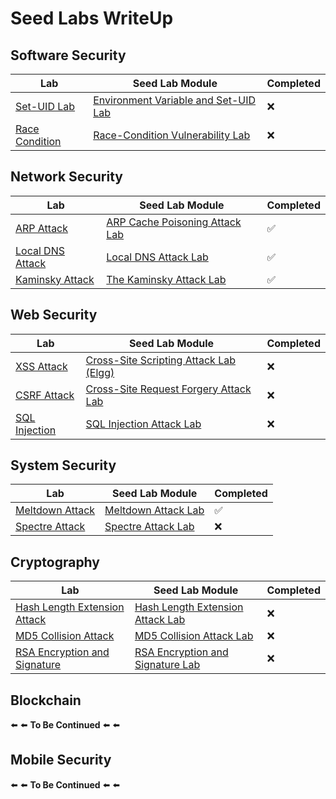# Seed Labs WriteUp

## Software Security

| Lab | Seed Lab Module | Completed |
| ------ | ------ | ------ |
| [Set-UID Lab]() | [Environment Variable and Set-UID Lab](https://seedsecuritylabs.org/Labs_20.04/Software/Environment_Variable_and_SetUID/) | :x: |
| [Race Condition]() | [Race-Condition Vulnerability Lab](https://seedsecuritylabs.org/Labs_20.04/Software/Race_Condition/) | :x: |


## Network Security

| Lab | Seed Lab Module | Completed |
| ------ | ------ | ------ |
| [ARP Attack](https://github.com/tanasinp/SeedLab/tree/main/Network/arp_attack) | [ARP Cache Poisoning Attack Lab](https://seedsecuritylabs.org/Labs_20.04/Networking/ARP_Attack/) | :white_check_mark: |
| [Local DNS Attack](https://github.com/tanasinp/SeedLab/tree/main/Network/dns_local) | [Local DNS Attack Lab](https://seedsecuritylabs.org/Labs_20.04/Networking/DNS/DNS_Local/) | :white_check_mark: |
| [Kaminsky Attack](https://github.com/tanasinp/SeedLab/tree/main/Network/dns_kaminsky) | [The Kaminsky Attack Lab](https://seedsecuritylabs.org/Labs_20.04/Networking/DNS/DNS_Remote/) | :white_check_mark: |


## Web Security

| Lab | Seed Lab Module | Completed |
| ------ | ------ | ------ |
| [XSS Attack]() | [Cross-Site Scripting Attack Lab (Elgg)](https://seedsecuritylabs.org/Labs_20.04/Web/Web_XSS_Elgg/) | :x: |
| [CSRF Attack]() | [Cross-Site Request Forgery Attack Lab](https://seedsecuritylabs.org/Labs_20.04/Web/Web_CSRF_Elgg/) | :x: |
| [SQL Injection]() | [SQL Injection Attack Lab](https://seedsecuritylabs.org/Labs_20.04/Web/Web_SQL_Injection/) | :x: |

## System Security 

| Lab | Seed Lab Module | Completed |
| ------ | ------ | ------ |
| [Meltdown Attack](https://github.com/tanasinp/SeedLab/tree/main/System/meltdown_attack) | [Meltdown Attack Lab](https://seedsecuritylabs.org/Labs_20.04/System/Meltdown_Attack/) | :white_check_mark: |
| [Spectre Attack]() | [Spectre Attack Lab](https://seedsecuritylabs.org/Labs_20.04/System/Spectre_Attack/) | :x: |

## Cryptography

| Lab | Seed Lab Module | Completed |
| ------ | ------ | ------ |
| [Hash Length Extension Attack]() | [Hash Length Extension Attack Lab](https://seedsecuritylabs.org/Labs_20.04/Crypto/Crypto_Hash_Length_Ext/) | :x: |
| [MD5 Collision Attack]() | [MD5 Collision Attack Lab](https://seedsecuritylabs.org/Labs_20.04/Crypto/Crypto_MD5_Collision/) | :x: |
| [RSA Encryption and Signature]() | [RSA Encryption and Signature Lab](https://seedsecuritylabs.org/Labs_20.04/Crypto/Crypto_RSA/) | :x: |

## Blockchain

:arrow_left: :arrow_left: **To Be Continued** :arrow_left: :arrow_left:

## Mobile Security

:arrow_left: :arrow_left: **To Be Continued** :arrow_left: :arrow_left: